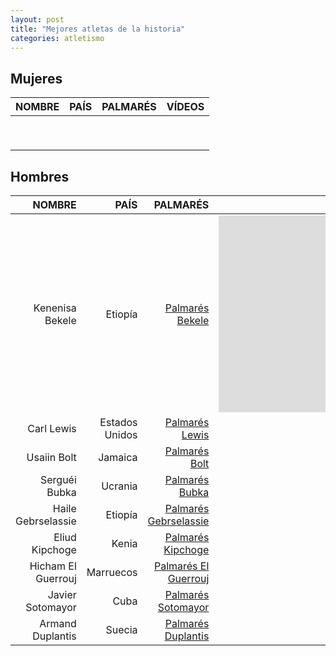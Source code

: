 ```yaml
---
layout: post
title: "Mejores atletas de la historia"
categories: atletismo
---
```


## Mujeres 

|NOMBRE|PAÍS|PALMARÉS|VÍDEOS|
|-------:|-------:|-------:|-------:|
|        |        |        |        |  
|        |        |        |        | 
|        |        |        |        | 
|        |        |        |        | 
|        |        |        |        | 
|        |        |        |        | 
|        |        |        |        | 
|        |        |        |        | 
|        |        |        |        | 

## Hombres 

|NOMBRE|PAÍS|PALMARÉS|VÍDEOS|
|-------:|-------:|-------:|-------:|
|Kenenisa Bekele|Etiopía|[Palmarés Bekele](https://es.wikipedia.org/wiki/Kenenisa_Bekele)|<iframe width="560" height="315" src="https://www.youtube.com/embed/QMJnBa3e12o" title="YouTube video player" frameborder="0" allow="accelerometer; autoplay; clipboard-write; encrypted-media; gyroscope; picture-in-picture" allowfullscreen></iframe>|  
|Carl Lewis|Estados Unidos|[Palmarés Lewis](https://es.wikipedia.org/wiki/Carl_Lewis)|        | 
|Usaiin Bolt|Jamaica|[Palmarés Bolt](https://es.wikipedia.org/wiki/Usain_Bolt)|        | 
|Serguéi Bubka|Ucrania|[Palmarés Bubka](https://es.wikipedia.org/wiki/Sergu%C3%A9i_Bubka)|    | 
|Haile Gebrselassie|Etiopía|[Palmarés Gebrselassie](https://es.wikipedia.org/wiki/Haile_Gebrselassie)|        | 
|Eliud Kipchoge|Kenia|[Palmarés Kipchoge](https://es.wikipedia.org/wiki/Eliud_Kipchoge)|        | 
|Hicham El Guerrouj|Marruecos|[Palmarés El Guerrouj](https://es.wikipedia.org/wiki/Hicham_El_Guerrouj)|        | 
|Javier Sotomayor|Cuba|[Palmarés Sotomayor](https://es.wikipedia.org/wiki/Javier_Sotomayor)|        | 
|Armand Duplantis|Suecia|[Palmarés Duplantis](https://es.wikipedia.org/wiki/Armand_Duplantis)|        | 
